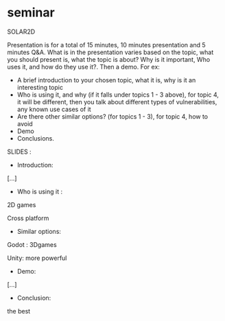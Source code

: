 # seminar

SOLAR2D

Presentation is for a total of 15 minutes, 10 minutes presentation and 5 minutes Q&A. What is in the presentation varies based on the topic, what you should present is, what the topic is about? Why is it important, Who uses it, and how do they use it?. Then a demo. For ex: 

- A brief introduction to your chosen topic, what it is, why is it an interesting topic
- Who is using it, and why (if it falls under topics 1 - 3 above), for topic 4, it will be different, then you talk about different types of vulnerabilities, any known use cases of it
- Are there other similar options? (for topics 1 - 3), for topic 4, how to avoid 
- Demo
- Conclusions.

SLIDES : 


 - Introduction:

[...]

- Who is using it :

2D games 

Cross platform 

- Similar options:

Godot : 3Dgames

Unity: more powerful

- Demo:

[...]

- Conclusion:

the best 
